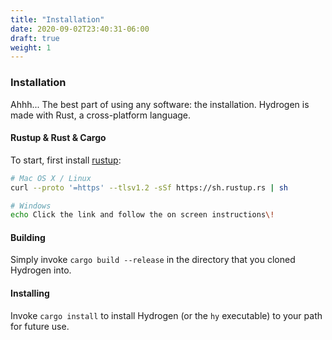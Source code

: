 ```yaml
---
title: "Installation"
date: 2020-09-02T23:40:31-06:00
draft: true
weight: 1
---
```


### Installation
Ahhh... The best part of using any software: the installation. Hydrogen is made with Rust, a cross-platform language.
#### Rustup & Rust & Cargo
To start, first install [rustup](https://rustup.rs):
```bash
# Mac OS X / Linux
curl --proto '=https' --tlsv1.2 -sSf https://sh.rustup.rs | sh

# Windows
echo Click the link and follow the on screen instructions\!
```

#### Building
Simply invoke ```cargo build --release``` in the directory that you cloned Hydrogen into.

#### Installing
Invoke ```cargo install``` to install Hydrogen (or the ```hy``` executable) to your path for future use.
